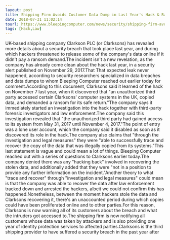 ```yaml
---
layout: post
title: Shipping Firm Avoids Customer Data Dump in Last Year's Hack & Ransom Incident
date: 2018-07-31 11:02:14
tourl: https://www.bleepingcomputer.com/news/security/shipping-firm-avoids-customer-data-dump-in-last-years-hack-and-ransom-incident/
tags: [Hack,Law]
---
```

UK-based shipping company Clarkson PLC (or Clarksons) has revealed more details about a security breach that took place last year, and during which hackers threatened to release some of the company's data online if it didn't pay a ransom demand.The incident isn't a new revelation, as the company has already come clean about the hack last year, in a security alert published on November 29, 2017.That That expected leak never happened, according to security researchers specialized in data breaches and data dumps to whom Bleeping Computer reached out earlier today for comment.According to this document, Clarksons said it learned of the hack on November 7 last year, when it discovered that "an unauthorized third party accessed certain Clarksons' computer systems in the UK, copied data, and demanded a ransom for its safe return."The company says it immediately started an investigation into the hack together with third-party forensic investigators and law enforcement.The company said this investigation revealed that "the unauthorized third party had gained access to its system from May 31, 2017 until November 4, 2017."The point of entry was a lone user account, which the company said it disabled as soon as it discovered its role in the hack.The company also claims that "through the investigation and legal measures" they were "able to successfully trace and recover the copy of the data that was illegally copied from its systems."This last statement is vague and could mean a lot of things. Bleeping Computer reached out with a series of questions to Clarksons earlier today.The company denied there was any "hacking back" involved in recovering the stolen data, and additionally added that they were "not in a position to provide any further information on the incident."Another theory to what "trace and recover" through "investigation and legal measures" could mean is that the company was able to recover the data after law enforcement tracked down and arrested the hackers, albeit we could not confirm this has happened.Nonetheless, between the moment hackers stole the data and Clarksons recovering it, there's an unaccounted period during which copies could have been proliferated online and to other parties.For this reason, Clarksons is now warning all of its customers about the breach and what the intruders got accessed to.The shipping firm is now notifying all customers whose data was taken by attackers and is also providing one year of identity protection services to affected parties.Clarksons is the third shipping provider to have suffered a security breach in the past year after 